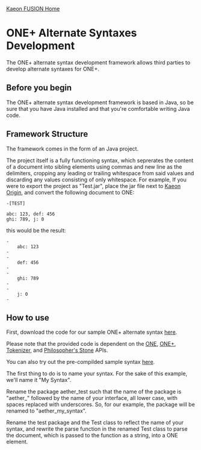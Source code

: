 [Kaeon FUSION Home](https://github.com/Gallery-of-Kaeon/Kaeon-FUSION/blob/master/README.md)

# ONE+ Alternate Syntaxes Development

The ONE+ alternate syntax development framework allows third parties to develop alternate syntaxes for ONE+.

## Before you begin

The ONE+ alternate syntax development framework is based in Java,
so be sure that you have Java installed and that you're comfortable writing Java code.

## Framework Structure

The framework comes in the form of an Java project.

The project itself is a fully functioning syntax,
which seprerates the content of a document into sibling elements using commas and new line as the delimiters,
cropping any leading or trailing whitespace from said values and discarding any values consisting of only whitespace.
For example,
If you were to export the project as "Test.jar",
place the jar file next to [Kaeon Origin](https://github.com/Gallery-of-Kaeon/Kaeon-FUSION/blob/master/Kaeon%20FUSION/IDE/README.md),
and convert the following document to ONE:

    -[TEST]

    abc: 123, def: 456
    ghi: 789, j: 0

this would be the result:

    -
    	abc: 123
    -
    -
    	def: 456
    -
    -
    	ghi: 789
    -
    -
    	j: 0
    -

## How to use

First, download the code for our sample ONE+ alternate syntax [here](https://github.com/Gallery-of-Kaeon/Kaeon-FUSION/blob/master/Kaeon%20FUSION/Module%20Development%20Framework/Syntaxes/Test%20Syntax/Source).

Please note that the provided code is dependent on the [ONE](https://github.com/Gallery-of-Kaeon/Kaeon-FUSION/tree/master/Kaeon%20FUSION/APIs/ONE/Library),
[ONE+](https://github.com/Gallery-of-Kaeon/Kaeon-FUSION/tree/master/Kaeon%20FUSION/APIs/FUSION/Library),
[Tokenizer](https://github.com/Gallery-of-Kaeon/Kaeon-FUSION/tree/master/Kaeon%20FUSION/APIs/Tokenizer/Library),
and [Philosopher's Stone](https://github.com/Gallery-of-Kaeon/Philosophers-Stone/tree/master/Philosopher's%20Stone/API/Java/Library) APIs.

You can also try out the pre-compilded sample syntax [here](https://github.com/Gallery-of-Kaeon/Kaeon-FUSION/blob/master/Kaeon%20FUSION/Module%20Development%20Framework/Syntaxes/Test%20Syntax/Syntax/Test.jar?raw=true).

The first thing to do is to name your syntax.
For the sake of this example,
we'll name it "My Syntax".

Rename the package aether_test such that the name of the package is "aether_" followed by the name of your interface,
all lower case,
with spaces replaced with underscores.
So,
for our example,
the package will be renamed to "aether_my_syntax".

Rename the test package and the Test class to reflect the name of your syntax,
and rewrite the parse function in the renamed Test class to parse the document,
which is passed to the function as a string, into a ONE element.